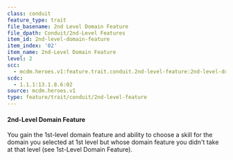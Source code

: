 ```yaml
---
class: conduit
feature_type: trait
file_basename: 2nd Level Domain Feature
file_dpath: Conduit/2nd-Level Features
item_id: 2nd-level-domain-feature
item_index: '02'
item_name: 2nd-Level Domain Feature
level: 2
scc:
  - mcdm.heroes.v1:feature.trait.conduit.2nd-level-feature:2nd-level-domain-feature
scdc:
  - 1.1.1:13.1.8.6:02
source: mcdm.heroes.v1
type: feature/trait/conduit/2nd-level-feature
---
```


#### 2nd-Level Domain Feature

You gain the 1st-level domain feature and ability to choose a skill for the domain you selected at 1st level but whose domain feature you didn't take at that level (see 1st-Level Domain Feature).
